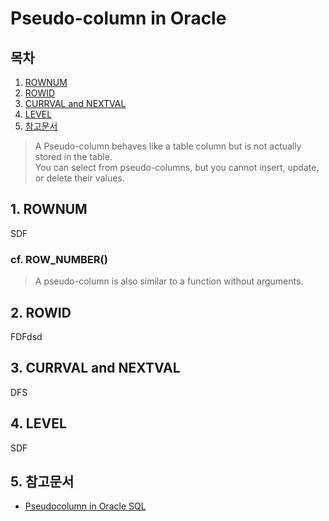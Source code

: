 Pseudo-column in Oracle
=======================

## 목차
1. [ROWNUM](#section-01)
2. [ROWID](#section-02)
3. [CURRVAL and NEXTVAL](#section-03)
4. [LEVEL](#section-04)
5. [참고문서](#section-05)

> A Pseudo-column behaves like a table column but is not actually stored in the table.  
> You can select from pseudo-columns, but you cannot insert, update, or delete their values.

## 1. ROWNUM<a name="section-01"></a>
SDF

### cf. ROW_NUMBER()  
> A pseudo-column is also similar to a function without arguments.  


## 2. ROWID<a name="section-02"></a>
FDFdsd

## 3. CURRVAL and NEXTVAL<a name="section-03"></a>
DFS

## 4. LEVEL<a name="section-04"></a>
SDF

## 5. 참고문서<a name="section-05"></a>
+ [Pseudocolumn in Oracle SQL](https://www.geeksforgeeks.org/pseudocolumn-oracle-sql/)